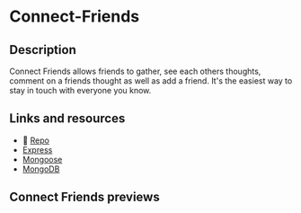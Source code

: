 # Connect-Friends

## Description

Connect Friends allows friends to gather, see each others thoughts, comment on a friends thought as well as add a friend.  It's the easiest way to stay in touch with everyone you know.

## Links and resources

* 💾 [Repo](https://github.com/BMArsenault/connect-friends)
* [Express](https://www.npmjs.com/package/express)
* [Mongoose](https://www.mongoosejs.com/docs/guide.html)
* [MongoDB](https://www.mongodb.com)

## Connect Friends previews

